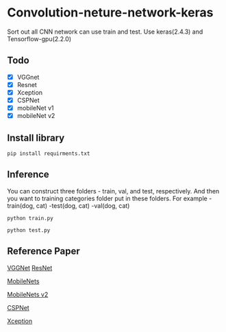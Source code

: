 # Convolution-neture-network-keras
Sort out all CNN network can use train and test.
Use keras(2.4.3) and Tensorflow-gpu(2.2.0)

## Todo
- [x] VGGnet
- [x] Resnet
- [x] Xception
- [x] CSPNet
- [x] mobileNet v1
- [x] mobileNet v2

## Install library
```
pip install requirments.txt
```

## Inference
You can construct three folders - train, val, and test, respectively.
And then you want to training categories folder put in these folders.
For example
-train(dog, cat)
-test(dog, cat)
-val(dog, cat)

```
python train.py
```
```
python test.py
```

## Reference Paper
[VGGNet](https://arxiv.org/abs/1409.1556)
[ResNet](https://arxiv.org/abs/1512.03385)

[MobileNets](https://arxiv.org/abs/1704.04861)

[MobileNets v2](https://arxiv.org/abs/1801.04381)

[CSPNet](https://arxiv.org/abs/1911.11929)

[Xception](https://arxiv.org/abs/1610.02357)

